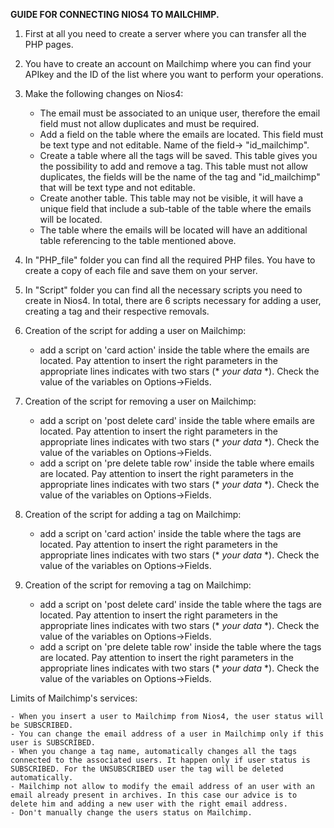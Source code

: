 **GUIDE FOR CONNECTING NIOS4 TO MAILCHIMP.**

1. First at all you need to create a server where you can transfer all the PHP pages.

2. You have to create an account on Mailchimp where you can find your APIkey and the ID of the list where you want to perform your operations.

3. Make the following changes on Nios4:
	- The email must be associated to an unique user, therefore the email field must not allow duplicates and must be required.
	- Add a field on the table where the emails are located. This field must be text type and not editable. Name of the field-> "id_mailchimp".
	- Create a table where all the tags will be saved. This table gives you the possibility to add and remove a tag. This table must not allow duplicates, the fields will be the name of the tag and "id_mailchimp" that will be text type and not editable.
	- Create another table. This table may not be visible, it will have a unique field that include a sub-table of the table where the emails will be located.
	- The table where the emails will be located will have an additional table referencing to the table mentioned above.

4. In "PHP_file" folder you can find all the required PHP files. You have to create a copy of each file and save them on your server.

5. In "Script" folder you can find all the necessary scripts you need to create in Nios4. In total, there are 6 scripts necessary for adding a user, creating a tag and their respective removals.

6. Creation of the script for adding a user on Mailchimp:
	- add a script on 'card action' inside the table where the emails are located. Pay attention to insert the right parameters in the appropriate lines indicates with two stars (* _your data_ *). Check the value of the variables on Options->Fields.

7. Creation of the script for removing a user on Mailchimp:
	- add a script on 'post delete card' inside the table where emails are located. Pay attention to insert the right parameters in the appropriate lines indicates with two stars (* _your data_ *). Check the value of the variables on Options->Fields.
	- add a script on 'pre delete table row' inside the table where emails are located. Pay attention to insert the right parameters in the appropriate lines indicates with two stars (* _your data_ *). Check the value of the variables on Options->Fields.

8. Creation of the script for adding a tag on Mailchimp:
	- add a script on 'card action' inside the table where the tags are located. Pay attention to insert the right parameters in the appropriate lines indicates with two stars (* _your data_ *). Check the value of the variables on Options->Fields.

9. Creation of the script for removing a tag on Mailchimp:
	- add a script on 'post delete card' inside the table where the tags are located. Pay attention to insert the right parameters in the appropriate lines indicates with two stars (* _your data_ *). Check the value of the variables on Options->Fields.
	- add a script on 'pre delete table row' inside the table where the tags are located. Pay attention to insert the right parameters in the appropriate lines indicates with two stars (* _your data_ *). Check the value of the variables on Options->Fields.

Limits of Mailchimp's services:

	- When you insert a user to Mailchimp from Nios4, the user status will be SUBSCRIBED.
	- You can change the email address of a user in Mailchimp only if this user is SUBSCRIBED.
	- When you change a tag name, automatically changes all the tags connected to the associated users. It happen only if user status is SUBSCRIBED. For the UNSUBSCRIBED user the tag will be deleted automatically.
	- Mailchimp not allow to modify the email address of an user with an email already present in archives. In this case our advice is to delete him and adding a new user with the right email address.
	- Don't manually change the users status on Mailchimp.

